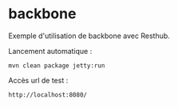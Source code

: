 # backbone

Exemple d'utilisation de backbone avec Resthub.

Lancement automatique :

	mvn clean package jetty:run
	
Accès url de test :

	http://localhost:8080/
	



